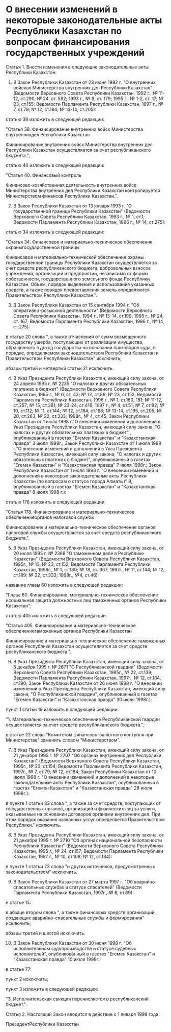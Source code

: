 # О внесении изменений в некоторые законодательные акты Республики Казахстан по вопросам финансирования государственных учреждений

Статья 1. Внести изменения в следующие законодательные акты Республики Казахстан:

1. В Закон Республики Казахстан от 23 июня 1992 г. "О внутренних войсках Министерства внутренних дел Республики Казахстан" (Ведомости Верховного Совета Республики Казахстан, 1992 г., № 11-12, ст.290; № 24, ст. 592; 1993 г., № 8, ст. 179; 1995 г., № 1-2, ст. 17; № 23, ст.155; Ведомости Парламента Республики Казахстан, 1997 г., № 7, ст.79; № 12, ст.184; № 13-14, ст.205):

статью 38 изложить в следующей редакции:

"Статья 38. Финансирование внутренних войск Министерства внутреннихдел Республики Казахстан

Финансирование внутренних войск Министерства внутренних дел Республики Казахстан осуществляется за счет республиканского бюджета.";

статью 40 изложить в следующей редакции:

"Статья 40. Финансовый контроль

Финансово-хозяйственная деятельность внутренних войск Министерства внутренних дел Республики Казахстан контролируется Министерством финансов Республики Казахстан.".

2. В Закон Республики Казахстан от 13 января 1993 г. "О государственной границе Республики Казахстан" (Ведомости Верховного Совета Республики Казахстан, 1993 г., № 1, ст.1; Ведомости Парламента Республики Казахстан, 1996 г., № 14, ст.275):

статью 34 изложить в следующей редакции:

"Статья 34. Финансовое и материально-техническое обеспечение охраныгосударственной границы

Финансовое и материально-технической обеспечение охраны государственной границы Республики Казахстан осуществляется за счет средств республиканского бюджета, добровольных взносов учреждений, организаций и предприятий, независимо от формы собственности, государственного земельного фонда Республики Казахстан. Объем, порядок выделения и использования указанных средств, а также порядок предоставления земель определяются Правительством Республики Казахстан.".

3. В Закон Республики Казахстан от 15 сентября 1994 г. "Об оперативно-розыскной деятельности" (Ведомости Верховного Совета Республики Казахстан, 1994 г., № 13-14, ст.199; 1995 г., № 24, ст. 167; Ведомости Парламента Республики Казахстан, 1996 г., № 14, ст.275):

в статье 20 слова ", а также отчислений от сумм возмещенного государству ущерба, поступающих от реализации имущества, обращенного в доход государства на основании приговоров суда, в порядке, определяемом законодательством Республики Казахстан и Правительством Республики Казахстан" исключить;

абзацы третий и четвертый статьи 21 исключить.

4. В Указ Президента Республики Казахстан, имеющий силу закона, от 24 апреля 1995 г. № 2235 "О налогах и других обязательных платежах в бюджет" (Ведомости Верховного Совета Республики Казахстан, 1995 г., № 6, ст. 43; № 12, ст.88; № 23, ст.152; Ведомости Парламента Республики Казахстан, 1996 г., № 1, ст.180, 181; № 11-12, ст.257; № 15, ст.281; № 23-24, ст.416; 1997 г., № 4, ст.51; № 7, ст.82; № 10, ст.112; № 11, ст.144; № 12, ст.184, ст.188; № 13-14, ст.195, ст.205; № 20, ст.263; № 22, ст.333; 1998г., № 4, ст.45; Закон Республики Казахстан от 1 июля 1998 г."О внесении изменений и дополнений в Указ Президента Республики Казахстан, имеющий силу закона, "О налогах и других обязательных платежах в бюджет" , опубликованный в газетах "Егемен Казакстан" и "Казахстанская правда" 3 июля 1998г.; Закон Республики Казахстан от 1 июля 1998 г."О внесении изменений и дополнений в Указ Президента Республики Казахстан, имеющий силу закона, "О налогах и других обязательных платежах в бюджет", опубликованный в газетах "Егемен Казакстан" и "Казахстанская правда" 7 июля 1998г.; Закон Республики Казахстан от 1 июля 1998 г. "О внесении изменений и дополнений в некоторые законодательные акты Республики Казахстан (по вопросам о статусе города Алматы)" 9, опубликованный в газетах "Егемен Казакстан" и "Казахстанская правда" 8 июля 1998 г.):

статью 178 изложить в следующей редакции:

"Статья 178. Финансирование и материально-техническое обеспечениеорганов налоговой службы

Финансирование и материально-техническое обеспечение органов налоговой службы осуществляется за счет средств республиканского бюджета.".

5. В Указ Президента Республики Казахстан, имеющий силу закона, от 20 июля 1995 г. № 2368 "О таможенном деле в Республике Казахстан" (Ведомости Верховного Совета Республики Казахстан, 1995г., № 13, № 23, ст.152; Ведомости Парламента Республики Казахстан, 1996г., № 1, ст.180; № 18, ст. 367; 1997г., № 11, ст.144; № 12, ст.189; № 22, ст.333; 1998г., №4, ст.46):

название главы 60 изложить в следующей редакции:

"Глава 60. Финансирование, материально-техническое обеспечение исоциальная защита должностных лиц таможенных органов Республики Казахстан";

статью 405 изложить в следующей редакции:

"Статья 405. Финансирование и материально-техническое обеспечениетаможенных органов Республики Казахстан

Финансирование и материально-техническое обеспечение таможенных органов Республики Казахстан осуществляется за счет средств республиканского бюджета.".

6. В Указ Президента Республики Казахстан, имеющий силу закона, от 5 декабря 1995 г. № 2671 "О Республиканской гвардии" (Ведомости Верховного Совета Республики Казахстан, 1995г., № 22, ст.139; Ведомости Парламента Республики Казахстан, 1997г., № 12, ст.184, ст.190; Закон Республики Казахстан от 26 июня 1998 г. "О внесении изменений в Указ Президента Республики Казахстан, имеющий силу закона, "О Республиканской гвардии", опубликованный в газетах "Егемен Казакстан" и "Казахстанская правда" 30 июля 1998г.):

пункт 1 статьи 19 изложить в следующей редакции:

"1. Материально-техническое обеспечение Республиканской гвардии осуществляется за счет средств республиканского бюджета.";

в статье 22 слова "Комитетом финансово-валютного контроля при Министерстве" заменить словом "Министерством".

7. В Указ Президента Республики Казахстан, имеющий силу закона, от 21 декабря 1995 г. № 2707 "Об органах внутренних дел Республики Казахстан" (Ведомости Верховного Совета Республики Казахстан, 1995г., № 23, ст.154; Ведомости Парламента Республики Казахстан, 1997г., № 7, ст.79; № 12, ст.184; Закон Республики Казахстан от 10 июля 1998 г. "О внесении изменений и дополнений в некоторые законодательные акты Республики Казахстан", опубликованный в газетах "Егемен Казакстан" и "Казахстанская правда" 28 июля 1998г.):

в пункте 1 статьи 33 слова ", а также за счет средств, поступающих от государственных органов, организаций и физических лиц за услуги, оказываемые на основании договоров органами внутренних дел. При этом порядок оказания названных услуг определяется Правительством Республики." исключить.

8. В Указ Президента Республики Казахстан, имеющий силу закона, от 21 декабря 1995 г. № 2710 "Об органах национальной безопасности Республики Казахстан" (Ведомости Верховного Совета Республики Казахстан, 1995 г., № 24, ст.157; Ведомости Парламента Республики Казахстан, 1997 г., № 10, ст.108; № 12, ст.184):

в пункте 1 статьи 23 слова "и других источников, предусмотренных законодательством" исключить.

9. В Закон Республики Казахстан от 27 марта 1997 г. "Об аварийно-спасательных службах и статусе спасателей" (Ведомости Парламента Республики Казахстан, 1997г., № 6, ст.69):

в статье 15:

в абзаце втором слова ", а также финансовых средств организаций, создающих аварийно-спасательные службы и формирования" исключить;

абзацы третий и шестой исключить.

10. В Закон Республики Казахстан от 30 июня 1998 г. "Об исполнительном судопроизводстве и статусе судебных исполнителей", опубликованный в газетах "Егемен Казакстан" и "Казахстанская правда" 10 июля 1998г.:

в статье 77:

пункт 2 исключить;

пункт 3 изложить в следующей редакции:

"3. Исполнительская санкция перечисляется в республиканский бюджет.".

Статья 2. Настоящий Закон вводится в действие с 1 января 1999 года.

ПрезидентРеспублики Казахстан

